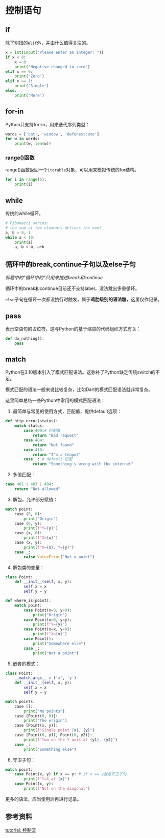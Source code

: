 # 控制语句
## if

除了别扭的`elif`外，并由什么值得关注的。

```python
x = int(input("Please enter an integer: "))
if x < 0:
    x = 0
    print('Negative changed to zero')
elif x == 0:
    print('Zero')
elif x == 1:
    print('Single')
else:
    print('More')
```

## for-in

Python只支持for-in，用来迭代序列类型：

```python
words = ['cat', 'window', 'defenestrate']
for w in words:
    print(w, len(w))
```

### range()函数

range()函数返回一个`iterable`对象，可以用来模拟传统的for结构。

```python
for i in range(5):
    print(i)
```

## while

传统的while循环。

```python
# Fibonacci series:
# the sum of two elements defines the next
a, b = 0, 1
while a < 10:
    print(a)
    a, b = b, a+b
```

## 循环中的break,continue子句以及else子句

*标题中的“循环中的”只用来描述break和continue*

循环中的break和continue目前还不支持label，没法跳出多重循环。

`else`子句在循环一次都没执行时触发，属于**鸡肋级别的语法糖**，这里仅作记录。

## pass

表示空语句的占位符，这与Python的基于缩进的代码组织方式有关：

```python
def do_nothing():
	pass
```
## match

Python在3.10版本引入了模式匹配语法。这弥补了Python缺乏传统switch的不足。

模式匹配的语法一般来说比较复杂，比如Dart的模式匹配语法就非常复杂。

这里简单总结一些Python中常用的模式匹配语法：

1) 最简单与常见的使用方式，匹配值，提供default选项：

```python
def http_error(status):
    match status:
        case 400:# 匹配值
            return "Bad request"
        case 404:
            return "Not found"
        case 418:
            return "I'm a teapot"
        case _: # default 匹配
            return "Something's wrong with the internet"
```

2) 多值匹配：

```python
case 401 | 403 | 404:
    return "Not allowed"
```

3) 解包，允许部分赋值：

```python
match point:
    case (0, 0):
        print("Origin")
    case (0, y):
        print(f"Y={y}")
    case (x, 0):
        print(f"X={x}")
    case (x, y):
        print(f"X={x}, Y={y}")
    case _:
        raise ValueError("Not a point")
```

4) 解包类的变量：

```python
class Point:
    def __init__(self, x, y):
        self.x = x
        self.y = y

def where_is(point):
    match point:
        case Point(x=0, y=0):
            print("Origin")
        case Point(x=0, y=y):
            print(f"Y={y}")
        case Point(x=x, y=0):
            print(f"X={x}")
        case Point():
            print("Somewhere else")
        case _:
            print("Not a point")
```

5) 嵌套的模式：

```python
class Point:
    __match_args__ = ('x', 'y')
    def __init__(self, x, y):
        self.x = x
        self.y = y

match points:
    case []:
        print("No points")
    case [Point(0, 0)]:
        print("The origin")
    case [Point(x, y)]:
        print(f"Single point {x}, {y}")
    case [Point(0, y1), Point(0, y2)]:
        print(f"Two on the Y axis at {y1}, {y2}")
    case _:
        print("Something else")
```

6) 守卫子句：

```python
match point:
    case Point(x, y) if x == y: # if x == y就是守卫子句
        print(f"Y=X at {x}")
    case Point(x, y):
        print(f"Not on the diagonal")
```

更多的语法，应当使用后再进行记录。

## 参考资料

[tutorial: 控制流](https://docs.python.org/zh-cn/3/tutorial/controlflow.html)